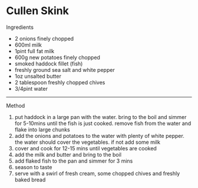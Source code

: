 # Cullen Skink

Ingredients

-   2 onions finely chopped
-   600ml milk
-   1pint full fat milk
-   600g new potatoes finely chopped
-   smoked haddock fillet (fish)
-   freshly ground sea salt and white pepper
-   1oz unsalted butter
-   2 tablespoon freshly chopped chives
-   3/4pint water

--------------------------------------------------------------------------------

Method

1.  put haddock in a large pan with the water. bring to the boil and simmer for
    5-10mins until the fish is just cooked. remove fish from the water and flake
    into large chunks
2.  add the onions and potatoes to the water with plenty of white pepper. the
    water should cover the vegetables. if not add some milk
3.  cover and cook for 12-15 mins until vegetables are cooked
4.  add the milk and butter and bring to the boil
5.  add flaked fish to the pan and simmer for 3 mins
6.  season to taste
7.  serve with a swirl of fresh cream, some chopped chives and freshly baked
    bread
